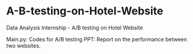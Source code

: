 # A-B-testing-on-Hotel-Website
Data Analysis Internship - A/B testing on Hotel Website

Main.py: Codes for A/B testing
PPT: Report on the performance between two websites.
